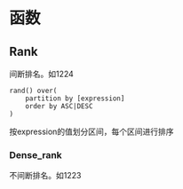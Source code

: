 # 函数

## Rank

间断排名。如1224

```mysql
rand() over(
    partition by [expression]
    order by ASC|DESC
)
```

按expression的值划分区间，每个区间进行排序

### Dense_rank

不间断排名。如1223